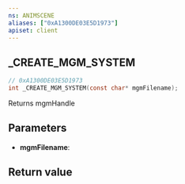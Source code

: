 ```yaml
---
ns: ANIMSCENE
aliases: ["0xA1300DE03E5D1973"]
apiset: client
---
```

## _CREATE_MGM_SYSTEM

```c
// 0xA1300DE03E5D1973
int _CREATE_MGM_SYSTEM(const char* mgmFilename);
```

Returns mgmHandle

## Parameters
* **mgmFilename**:

## Return value